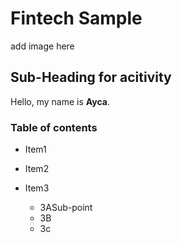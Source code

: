 # Fintech Sample

add image here

## Sub-Heading for acitivity

Hello, my name is **Ayca**. 

### Table of contents

- Item1

- Item2

- Item3

    - 3ASub-point
    - 3B
    - 3c
